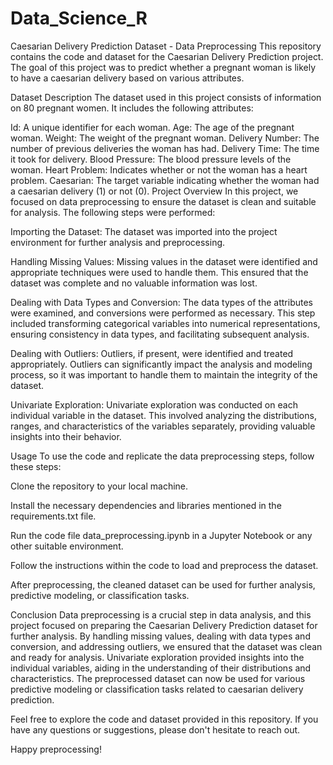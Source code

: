 # Data_Science_R
Caesarian Delivery Prediction Dataset - Data Preprocessing
This repository contains the code and dataset for the Caesarian Delivery Prediction project. The goal of this project was to predict whether a pregnant woman is likely to have a caesarian delivery based on various attributes.

Dataset Description
The dataset used in this project consists of information on 80 pregnant women. It includes the following attributes:

Id: A unique identifier for each woman.
Age: The age of the pregnant woman.
Weight: The weight of the pregnant woman.
Delivery Number: The number of previous deliveries the woman has had.
Delivery Time: The time it took for delivery.
Blood Pressure: The blood pressure levels of the woman.
Heart Problem: Indicates whether or not the woman has a heart problem.
Caesarian: The target variable indicating whether the woman had a caesarian delivery (1) or not (0).
Project Overview
In this project, we focused on data preprocessing to ensure the dataset is clean and suitable for analysis. The following steps were performed:

Importing the Dataset: The dataset was imported into the project environment for further analysis and preprocessing.

Handling Missing Values: Missing values in the dataset were identified and appropriate techniques were used to handle them. This ensured that the dataset was complete and no valuable information was lost.

Dealing with Data Types and Conversion: The data types of the attributes were examined, and conversions were performed as necessary. This step included transforming categorical variables into numerical representations, ensuring consistency in data types, and facilitating subsequent analysis.

Dealing with Outliers: Outliers, if present, were identified and treated appropriately. Outliers can significantly impact the analysis and modeling process, so it was important to handle them to maintain the integrity of the dataset.

Univariate Exploration: Univariate exploration was conducted on each individual variable in the dataset. This involved analyzing the distributions, ranges, and characteristics of the variables separately, providing valuable insights into their behavior.

Usage
To use the code and replicate the data preprocessing steps, follow these steps:

Clone the repository to your local machine.

Install the necessary dependencies and libraries mentioned in the requirements.txt file.

Run the code file data_preprocessing.ipynb in a Jupyter Notebook or any other suitable environment.

Follow the instructions within the code to load and preprocess the dataset.

After preprocessing, the cleaned dataset can be used for further analysis, predictive modeling, or classification tasks.

Conclusion
Data preprocessing is a crucial step in data analysis, and this project focused on preparing the Caesarian Delivery Prediction dataset for further analysis. By handling missing values, dealing with data types and conversion, and addressing outliers, we ensured that the dataset was clean and ready for analysis. Univariate exploration provided insights into the individual variables, aiding in the understanding of their distributions and characteristics. The preprocessed dataset can now be used for various predictive modeling or classification tasks related to caesarian delivery prediction.

Feel free to explore the code and dataset provided in this repository. If you have any questions or suggestions, please don't hesitate to reach out.

Happy preprocessing!




